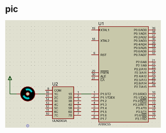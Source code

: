 # pic
![image](https://github.com/tonixtom/C51-learning-routine/blob/master/PWM(DC%20MOTOR)/DC_MOTOR.png)
